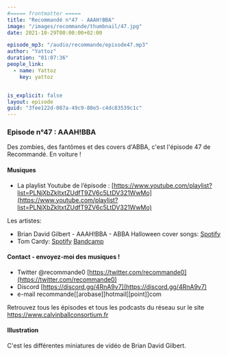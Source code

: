 ```yaml
---
#===== frontmatter =====
title: "Recommandé n°47 - AAAH!BBA"
image: "/images/recommande/thumbnail/47.jpg"
date: 2021-10-29T00:00:00+02:00

episode_mp3: "/audio/recommande/episode47.mp3"
author: "Yattoz"
duration: "01:07:36"
people_link: 
  - name: Yattoz
    key: yattoz


is_explicit: false
layout: episode
guid: "3fee122d-087a-49c9-80e5-c4dc83539c1c"
---
```


<PodcastHeader/>

<!-- ECRIRE LA DESCRIPTION DE L'EPISODE SOUS CETTE LIGNE -->


### Episode n°47 : AAAH!BBA 

Des zombies, des fantômes et des covers d'ABBA, c'est l'épisode 47 de Recommandé. En voiture !

#### Musiques

- La playlist Youtube de l’épisode : [https://www.youtube.com/playlist?list=PLNjXbZkItxtZUdfT9ZV6c5LtDV321WwMo](https://www.youtube.com/playlist?list=PLNjXbZkItxtZUdfT9ZV6c5LtDV321WwMo)

Les artistes:

- Brian David Gilbert - AAAH!BBA - ABBA Halloween cover songs: [Spotify](https://open.spotify.com/album/6etdJTw0gFbGOwQdb94lqo?si=yUCSLw_oRhm93vcAhMPo6g&nd=1)
- Tom Cardy: [Spotify](https://open.spotify.com/artist/0hQBkU2vuMYXucmd89JUSw) [Bandcamp](https://tomcardy.bandcamp.com/releases)

#### Contact - envoyez-moi des musiques !

- Twitter @recommande0 [https://twitter.com/recommande0](https://twitter.com/recommande0)
- Discord [https://discord.gg/4RnA9v7](https://discord.gg/4RnA9v7)
- e-mail recommande[[arobase]]hotmail[[point]]com

Retrouvez tous les épisodes et tous les podcasts du réseau sur le site https://www.calvinballconsortium.fr

#### Illustration

C'est les différentes miniatures de vidéo de Brian David Gilbert.

